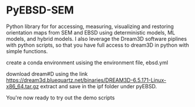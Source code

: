 # PyEBSD-SEM
Python library for for accessing, measuring, visualizing and restoring orientation maps from SEM and EBSD using deterministic models, ML models, and hybrid models. I also leverage the Dream3D software piplines with python scripts, so that you have full access to dream3D in python with simple functions.


create a conda environment usising the environment file, ebsd.yml

download dream#D using the link 
https://dream3d.bluequartz.net/binaries/DREAM3D-6.5.171-Linux-x86_64.tar.gz
extract and save in the ipf folder under pyEBSD.

You're now ready to try out the demo scripts
